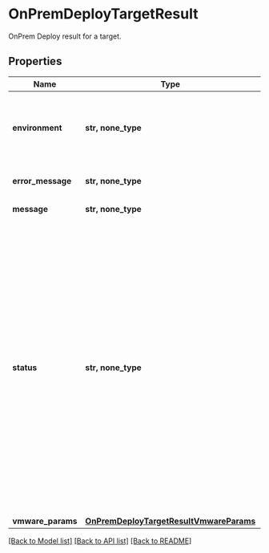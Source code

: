 # OnPremDeployTargetResult

OnPrem Deploy result for a target.

## Properties
Name | Type | Description | Notes
------------ | ------------- | ------------- | -------------
**environment** | **str, none_type** | Target environment of the onprem deploy task. | [optional]  if omitted the server will use the default value of "kVMware"
**error_message** | **str, none_type** | Specifies the error message for onprem task failure. | [optional] 
**message** | **str, none_type** | Message about the onprem deploy run. | [optional] 
**status** | **str, none_type** | Status of the OnPrem deploy for a target. &#39;Running&#39; indicates that the run is still running. &#39;Canceled&#39; indicates that the run has been canceled. &#39;Canceling&#39; indicates that the run is in the process of being canceled. &#39;Paused&#39; indicates that the ongoing run has been paused. &#39;Failed&#39; indicates that the run has failed. &#39;Missed&#39; indicates that the run was unable to take place at the scheduled time because the previous run was still happening. &#39;Succeeded&#39; indicates that the run has finished successfully. &#39;SucceededWithWarning&#39; indicates that the run finished successfully, but there were some warning messages. &#39;Skipped&#39; indicates that the run was skipped. | [optional] 
**vmware_params** | [**OnPremDeployTargetResultVmwareParams**](OnPremDeployTargetResultVmwareParams.md) |  | [optional] 

[[Back to Model list]](../README.md#documentation-for-models) [[Back to API list]](../README.md#documentation-for-api-endpoints) [[Back to README]](../README.md)


